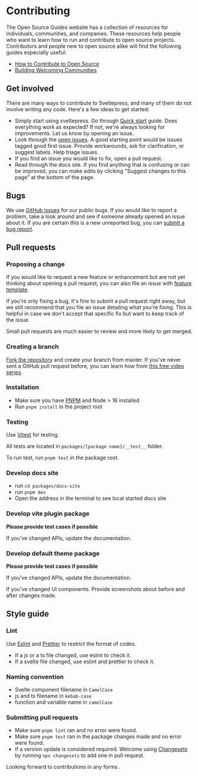 # Contributing

The Open Source Guides website has a collection of resources for individuals, communities, and companies. These resources help people who want to learn how to run and contribute to open source projects. Contributors and people new to open source alike will find the following guides especially useful:

* [How to Contribute to Open Source](https://opensource.guide/how-to-contribute/)
* [Building Welcoming Communities](https://opensource.guide/building-community/)

## Get involved

There are many ways to contribute to Sveltepress, and many of them do not involve writing any code. Here's a few ideas to get started:

* Simply start using sveltepress. Go through [Quick start](https://sveltepress.site/guide/quick-start/) guide. Does everything work as expected? If not, we're always looking for improvements. Let us know by opening an issue.
* Look through the [open issues](https://github.com/SveltePress/sveltepress/issues). A good starting point would be issues tagged good first issue. Provide workarounds, ask for clarification, or suggest labels. Help triage issues.
* If you find an issue you would like to fix, open a pull request.
* Read through the docs site. If you find anything that is confusing or can be improved, you can make edits by clicking "Suggest changes to this page" at the bottom of the page.

## Bugs

We use [GitHub issues](https://github.com/SveltePress/sveltepress/issues) for our public bugs. If you would like to report a problem, take a look around and see if someone already opened an issue about it. If you are certain this is a new unreported bug, you can [submit a bug report](https://github.com/sveltejs/svelte/issues/new/choose).

## Pull requests

### Proposing a change

If you would like to request a new feature or enhancement but are not yet thinking about opening a pull request, you can also file an issue with [feature template](https://github.com/SveltePress/sveltepress/issues/new?assignees=&labels=enhancement&template=feature_request.yml&title=feature+brief+description).

If you're only fixing a bug, it's fine to submit a pull request right away, but we still recommend that you file an issue detailing what you're fixing. This is helpful in case we don't accept that specific fix but want to keep track of the issue.

Small pull requests are much easier to review and more likely to get merged.

### Creating a branch

[Fork the repository](https://github.com/SveltePress/sveltepress/fork) and create your branch from master. If you've never sent a GitHub pull request before, you can learn how from [this free video series](https://egghead.io/courses/how-to-contribute-to-an-open-source-project-on-github).

### Installation

* Make sure you have [PNPM](https://pnpm.io/) and Node > 16 installed
* Run `pnpm install` in the project root

### Testing

Use [Vitest](https://vitest.dev/) for testing.

All tests are located in `packages/[package name]/__test__` folder.

To run test, run `pnpm test` in the package root.

### Develop docs site

* run `cd packages/docs-site`
* run `pnpm dev`
* Open the address in the terminal to see local started docs site

### Develop vite plugin package

**Please provide test cases if possible**

If you've changed APIs, update the documentation.

### Develop default theme package

**Please provide test cases if possible**

If you've changed APIs, update the documentation.

If you've changed UI components. Provide screenshots about before and after changes made.

## Style guide

### Lint

Use [Eslint](https://eslint.org/) and [Prettier](https://prettier.io/) to restrict the format of codes.

* If a js or a ts file changed, use eslint to check it.
* If a svelte file changed, use eslint and prettier to check it.

### Naming convention

* Svelte component filename in `CamelCase`
* js and ts filename in `kebab-case`
* function and variable name in `camelCase`

### Submitting pull requests

* Make sure `pnpm lint` ran and no error were found.
* Make sure `pnpm test` ran in the package changes made and no error were found.
* If a version update is considered required. Welcome using [Changesets](https://github.com/changesets/changesets) by running `npx changesets` to add one in pull request.

Looking forward to contributions in any forms .
